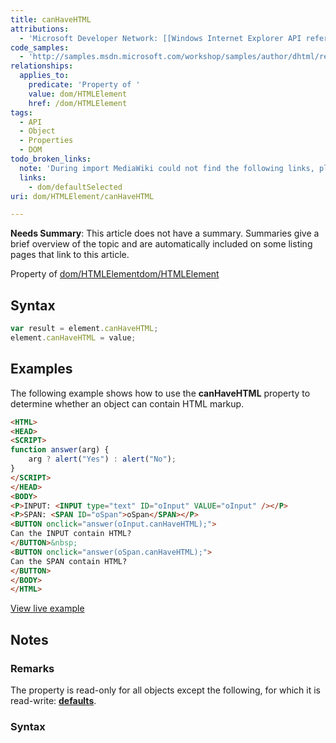 ```yaml
---
title: canHaveHTML
attributions:
  - 'Microsoft Developer Network: [[Windows Internet Explorer API reference](http://msdn.microsoft.com/en-us/library/ie/hh828809%28v=vs.85%29.aspx) Article]'
code_samples:
  - 'http://samples.msdn.microsoft.com/workshop/samples/author/dhtml/refs/canHaveHTML.htm'
relationships:
  applies_to:
    predicate: 'Property of '
    value: dom/HTMLElement
    href: /dom/HTMLElement
tags:
  - API
  - Object
  - Properties
  - DOM
todo_broken_links:
  note: 'During import MediaWiki could not find the following links, please fix and adjust this list.'
  links:
    - dom/defaultSelected
uri: dom/HTMLElement/canHaveHTML

---
```

**Needs Summary**: This article does not have a summary. Summaries give a brief overview of the topic and are automatically included on some listing pages that link to this article.

Property of [dom/HTMLElement](/dom/HTMLElement)[dom/HTMLElement](/dom/HTMLElement)

## Syntax

``` js
var result = element.canHaveHTML;
element.canHaveHTML = value;
```

## Examples

The following example shows how to use the **canHaveHTML** property to determine whether an object can contain HTML markup.

``` html
<HTML>
<HEAD>
<SCRIPT>
function answer(arg) {
    arg ? alert("Yes") : alert("No");
}
</SCRIPT>
</HEAD>
<BODY>
<P>INPUT: <INPUT type="text" ID="oInput" VALUE="oInput" /></P>
<P>SPAN: <SPAN ID="oSpan">oSpan</SPAN></P>
<BUTTON onclick="answer(oInput.canHaveHTML);">
Can the INPUT contain HTML?
</BUTTON>&nbsp;
<BUTTON onclick="answer(oSpan.canHaveHTML);">
Can the SPAN contain HTML?
</BUTTON>
</BODY>
</HTML>
```

[View live example](http://samples.msdn.microsoft.com/workshop/samples/author/dhtml/refs/canHaveHTML.htm)

## Notes

### Remarks

The property is read-only for all objects except the following, for which it is read-write: [**defaults**](/w/index.php?title=dom/defaultSelected&action=edit&redlink=1).

### Syntax
